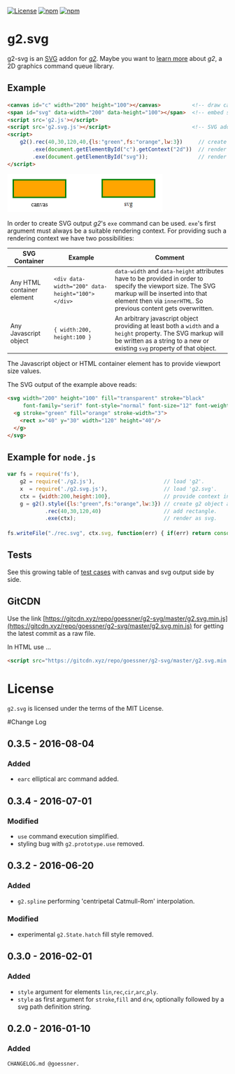[![License](http://img.shields.io/:license-mit-blue.svg)](https://github.com/goessner/g2/license.txt)
[![npm](https://img.shields.io/npm/v/g2d-svg.svg)](https://www.npmjs.com/package/g2d-svg)
[![npm](https://img.shields.io/npm/dt/g2d-svg.svg)](https://www.npmjs.com/package/g2d-svg)

# g2.svg

g2-svg is an [SVG](http://www.w3.org/Graphics/SVG/) addon for [_g2_](https://github.com/goessner/g2).
Maybe you want to [learn more](https://github.com/goessner/g2) about _g2_, a 2D graphics command queue library.

## Example

```html
<canvas id="c" width="200" height="100"></canvas>          <!-- draw canvas graphics here -->
<span id="svg" data-width="200" data-height="100"></span>  <!-- embed svg markup here -->
<script src='g2.js'></script>
<script src='g2.svg.js'></script>                          <!-- SVG addon for g2 -->
<script>
    g2().rec(40,30,120,40,{ls:"green",fs:"orange",lw:3})     // create g2 object, add rectangle with style.
        .exe(document.getElementById("c").getContext("2d"))  // render to canvas.
        .exe(document.getElementById("svg"));                // render as svg to 'span' element.
</script>
```
![canvas %amp; svg](img/rects.png)

In order to create SVG output _g2_'s `exe` command can be used. `exe`'s first argument must always be a
suitable rendering context. For providing such a rendering context we have two possibilities:

SVG Container | Example | Comment
-------- |------- | ---
Any HTML container element | `<div data-width="200" data-height="100"></div>` | `data-width` and `data-height` attributes have to be provided in order to specify the viewport size. The SVG markup will be inserted into that element then via `innerHTML`. So previous content gets overwritten. 
Any Javascript object | `{ width:200, height:100 }` |  An arbitrary javascript object providing at least both a `width` and a `height` property. The SVG markup will be written as a string to a new or existing `svg` property of that object.

The Javascript object or HTML container element has to provide viewport size values.

The SVG output of the example above reads:
```html
<svg width="200" height="100" fill="transparent" stroke="black" 
     font-family="serif" font-style="normal" font-size="12" font-weight="normal">
  <g stroke="green" fill="orange" stroke-width="3">
    <rect x="40" y="30" width="120" height="40"/>
  </g>
</svg>
```

## Example for `node.js`
```javascript
var fs = require('fs'),
    g2 = require('./g2.js'),                      // load 'g2'.
    x  = require('./g2.svg.js'),                  // load 'g2.svg'.
    ctx = {width:200,height:100},                 // provide context including viewport size.
    g = g2().style({ls:"green",fs:"orange",lw:3}) // create g2 object and add style.
            .rec(40,30,120,40)                    // add rectangle.
            .exe(ctx);                            // render as svg.

fs.writeFile("./rec.svg", ctx.svg, function(err) { if(err) return console.log(err); });
```

## Tests

See this growing table of [test cases](https://goessner.github.io/g2-svg/test/index.html) with canvas and svg output side by side.

## GitCDN
Use the link [https://gitcdn.xyz/repo/goessner/g2-svg/master/g2.svg.min.js](https://gitcdn.xyz/repo/goessner/g2-svg/master/g2.svg.min.js)
for getting the latest commit as a raw file.

In HTML use ...
```html
<script src="https://gitcdn.xyz/repo/goessner/g2-svg/master/g2.svg.min.js"></script>
```

# License
`g2.svg` is licensed under the terms of the MIT License.


#Change Log

## 0.3.5 - 2016-08-04
### Added

* `earc` elliptical arc command added.

## 0.3.4 - 2016-07-01
### Modified

* `use` command execution simplified.
* styling bug with `g2.prototype.use` removed. 

## 0.3.2 - 2016-06-20
### Added

* `g2.spline` performing 'centripetal Catmull-Rom' interpolation.

### Modified

* experimental `g2.State.hatch` fill style removed.

## 0.3.0 - 2016-02-01

### Added

* `style` argument for elements `lin`,`rec`,`cir`,`arc`,`ply`.
* `style` as first argument for `stroke`,`fill` and `drw`, optionally followed by a svg path definition string.


## 0.2.0 - 2016-01-10

### Added

    CHANGELOG.md @goessner.
